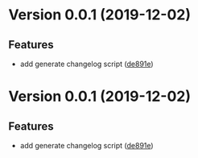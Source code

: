 # Version 0.0.1 (2019-12-02)

## Features
* add generate changelog script ([de891e](https://github.com/stefannieuwenhuis/databindr/commit/de891eb2ff1b42b9659a5705e863970c47b24bce))

# Version 0.0.1 (2019-12-02)

## Features
* add generate changelog script ([de891e](https://github.com/stefannieuwenhuis/databindr/commit/de891eb2ff1b42b9659a5705e863970c47b24bce))

